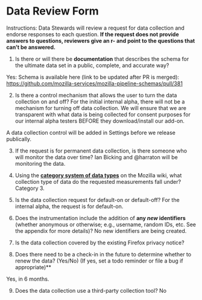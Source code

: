 # Data Review Form 

Instructions: Data Stewards will review a request for data collection and endorse responses to each question. 
**If the request does not provide answers to questions, reviewers give an r- and point to the questions that can’t be answered.**

1) Is there or will there be **documentation** that describes the schema for the ultimate data set in a public, complete, and accurate way? 

Yes: Schema is available here (link to be updated after PR is merged): https://github.com/mozilla-services/mozilla-pipeline-schemas/pull/381

2) Is there a control mechanism that allows the user to turn the data collection on and off? 
For the initial internal alpha, there will not be a mechanism for turning off data collection. We will ensure that we are transparent with what data is being collected for consent purposes for our internal alpha testers BEFORE they download/install our add-on.

A data collection control will be added in Settings before we release publically. 

3) If the request is for permanent data collection, is there someone who will monitor the data over time?
Ian Bicking and @harraton will be monitoring the data. 

4) Using the **[category system of data types](https://wiki.mozilla.org/Firefox/Data_Collection)** on the Mozilla wiki, what collection type of data do the requested measurements fall under?
Category 3.

5) Is the data collection request for default-on or default-off?
For the internal alpha, the request is for default-on. 

6) Does the instrumentation include the addition of **any *new* identifiers** (whether anonymous or otherwise; e.g., username, random IDs, etc.  See the appendix for more details)?
No new identifiers are being created. 

7) Is the data collection covered by the existing Firefox privacy notice? 


8) Does there need to be a check-in in the future to determine whether to renew the data? (Yes/No) (If yes, set a todo reminder or file a bug if appropriate)**

Yes, in 6 months. 

9) Does the data collection use a third-party collection tool? 
No
